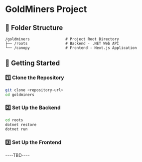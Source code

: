 # GoldMiners Project


## 📁 Folder Structure

```
/goldminers                # Project Root Directory
├── /roots                 # Backend - .NET Web API
└── /canopy                # Frontend - Next.js Application
```


## 🚀 Getting Started

### 1️⃣ Clone the Repository
```bash
git clone <repository-url>
cd goldminers
```

### 2️⃣ Set Up the Backend
```bash
cd roots
dotnet restore
dotnet run
```

### 3️⃣ Set Up the Frontend
 ----TBD----

